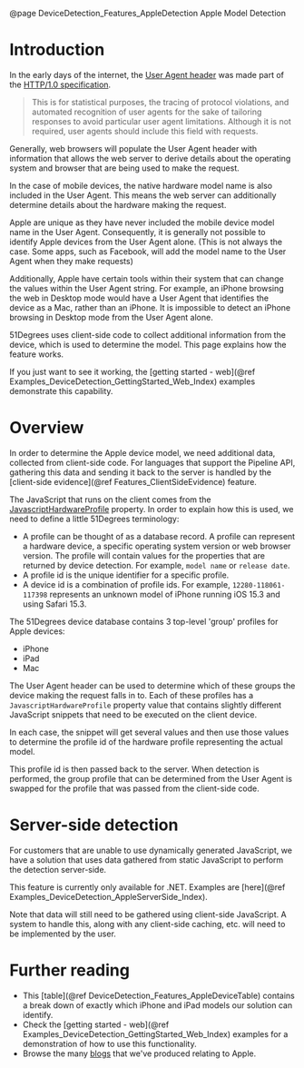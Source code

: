 @page DeviceDetection_Features_AppleDetection Apple Model Detection

# Introduction

In the early days of the internet, the 
[User Agent header](https://51degrees.com/blog/understanding-user-agent-string) 
was made part of the 
[HTTP/1.0 specification](https://datatracker.ietf.org/doc/html/rfc1945#page-46).

> This is for statistical purposes,
> the tracing of protocol violations, and automated recognition of user
> agents for the sake of tailoring responses to avoid particular user
> agent limitations. Although it is not required, user agents should
> include this field with requests. 

Generally, web browsers will populate the User Agent header with information that allows the 
web server to derive details about the operating system and browser that are being used to make 
the request. 

In the case of mobile devices, the native hardware model name is also included in the User Agent.
This means the web server can additionally determine details about the hardware making the request.

Apple are unique as they have never included the mobile device model name in the User Agent. 
Consequently, it is generally not possible to identify Apple devices from the User Agent alone. 
(This is not always the case. Some apps, such as Facebook, will add the model name to the 
User Agent when they make requests)

Additionally, Apple have certain tools within their system that can change the values within 
the User Agent string. For example, an iPhone browsing the web in Desktop mode would have a 
User Agent that identifies the device as a Mac, rather than an iPhone. It is impossible to detect 
an iPhone browsing in Desktop mode from the User Agent alone.

51Degrees uses client-side code to collect additional information from the device, which is used
to determine the model. This page explains how the feature works.

If you just want to see it working, the 
[getting started - web](@ref Examples_DeviceDetection_GettingStarted_Web_Index) examples
demonstrate this capability.

# Overview

In order to determine the Apple device model, we need additional data, collected from client-side 
code. For languages that support the Pipeline API, gathering this data and sending it back to the
server is handled by the [client-side evidence](@ref Features_ClientSideEvidence) feature.

The JavaScript that runs on the client comes from the [JavascriptHardwareProfile](https://51degrees.com/developers/property-dictionary?item=Device%7CJavascript) property.
In order to explain how this is used, we need to define a little 51Degrees terminology:

- A profile can be thought of as a database record. A profile can represent a hardware device, a specific operating system version or web browser version. The profile will contain values for the properties that are returned by device detection. For example, `model name` or `release date`. 
- A profile id is the unique identifier for a specific profile.
- A device id is a combination of profile ids. For example, `12280-118061-117398` represents an unknown model of iPhone running iOS 15.3 and using Safari 15.3.

The 51Degrees device database contains 3 top-level 'group' profiles for Apple devices:

- iPhone
- iPad
- Mac

The User Agent header can be used to determine which of these groups the device making the request 
falls in to. Each of these profiles has a `JavascriptHardwareProfile` property value that contains 
slightly different JavaScript snippets that need to be executed on the client device.

In each case, the snippet will get several values and then use those values to determine the 
profile id of the hardware profile representing the actual model.

This profile id is then passed back to the server. When detection is performed, the group profile 
that can be determined from the User Agent is swapped for the profile that was passed from the 
client-side code.

# Server-side detection

For customers that are unable to use dynamically generated JavaScript, we have a solution that uses 
data gathered from static JavaScript to perform the detection server-side.

This feature is currently only available for .NET. Examples are 
[here](@ref Examples_DeviceDetection_AppleServerSide_Index).

Note that data will still need to be gathered using client-side JavaScript. A system to handle this, 
along with any client-side caching, etc. will need to be implemented by the user.

# Further reading

- This [table](@ref DeviceDetection_Features_AppleDeviceTable) contains a break down of exactly which iPhone and iPad models our solution can identify.
- Check the [getting started - web](@ref Examples_DeviceDetection_GettingStarted_Web_Index) examples for a demonstration of how to use this functionality.
- Browse the many [blogs](https://51degrees.com/resources/blogs/tag/Apple) that we've produced relating to Apple.

